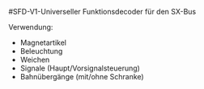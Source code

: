 #SFD-V1-Universeller Funktionsdecoder für den SX-Bus


Verwendung:

-	Magnetartikel
-	Beleuchtung
-	Weichen
-	Signale (Haupt/Vorsignalsteuerung)
-	Bahnübergänge (mit/ohne Schranke)

